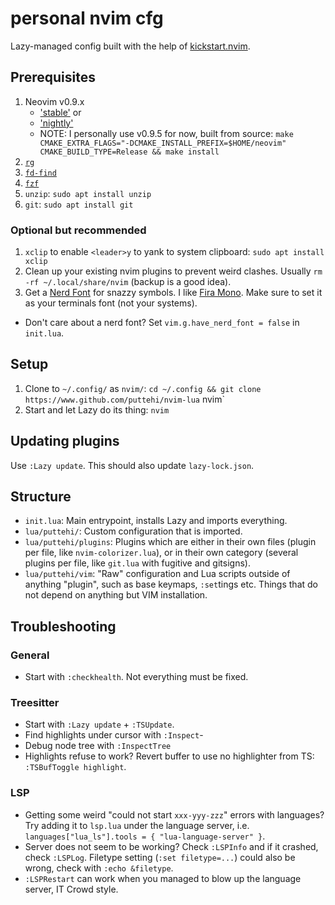 # personal nvim cfg

Lazy-managed config built with the help of [kickstart.nvim](TODO).

## Prerequisites

1. Neovim v0.9.x
    - ['stable'](https://github.com/neovim/neovim/releases/tag/stable) or
    - ['nightly'](https://github.com/neovim/neovim/releases/tag/nightly)
    - NOTE: I personally use v0.9.5 for now, built from source: `make CMAKE_EXTRA_FLAGS="-DCMAKE_INSTALL_PREFIX=$HOME/neovim" CMAKE_BUILD_TYPE=Release && make install`
2. [`rg`](https://github.com/BurntSushi/ripgrep)
3. [`fd-find`](https://github.com/sharkdp/fd)
4. [`fzf`](https://github.com/junegunn/fzf)
5. `unzip`: `sudo apt install unzip`
6. `git`: `sudo apt install git`

### Optional but recommended

1. `xclip` to enable `<leader>y` to yank to system clipboard: `sudo apt install xclip`
2. Clean up your existing nvim plugins to prevent weird clashes. Usually `rm -rf ~/.local/share/nvim` (backup is a good idea).
3. Get a [Nerd Font](https://github.com/ryanoasis/nerd-fonts) for snazzy symbols. I like [Fira Mono](https://github.com/ryanoasis/nerd-fonts/tree/master/patched-fonts/FiraMono). Make sure to set it as your terminals font (not your systems).
  - Don't care about a nerd font? Set `vim.g.have_nerd_font = false` in `init.lua`.

## Setup

1. Clone to `~/.config/` as `nvim/`: `cd ~/.config && git clone https://www.github.com/puttehi/nvim-lua` nvim`
2. Start and let Lazy do its thing: `nvim`

## Updating plugins

Use `:Lazy update`. This should also update `lazy-lock.json`.

## Structure

- `init.lua`: Main entrypoint, installs Lazy and imports everything.
- `lua/puttehi/`: Custom configuration that is imported.
- `lua/puttehi/plugins`: Plugins which are either in their own files (plugin per file, like `nvim-colorizer.lua`), or in their own category (several plugins per file, like `git.lua` with fugitive and gitsigns).
- `lua/puttehi/vim`: "Raw" configuration and Lua scripts outside of anything "plugin", such as base keymaps, `:set`tings etc. Things that do not depend on anything but VIM installation.

## Troubleshooting

### General

- Start with `:checkhealth`. Not everything must be fixed.

### Treesitter

- Start with `:Lazy update` + `:TSUpdate`.
- Find highlights under cursor with `:Inspect`-
- Debug node tree with `:InspectTree`
- Highlights refuse to work? Revert buffer to use no highlighter from TS: `:TSBufToggle highlight`.

### LSP

- Getting some weird "could not start `xxx-yyy-zzz`" errors with languages? Try adding it to `lsp.lua` under the language server, i.e. `languages["lua_ls"].tools = { "lua-language-server" }`.
- Server does not seem to be working? Check `:LSPInfo` and if it crashed, check `:LSPLog`. Filetype setting (`:set filetype=...`) could also be wrong, check with `:echo &filetype`.
- `:LSPRestart` can work when you managed to blow up the language server, IT Crowd style.

